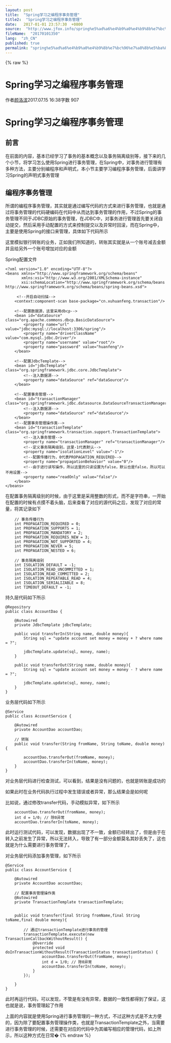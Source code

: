 ```yaml
---
layout: post
title:  "Spring学习之编程序事务管理"
title2:  "Spring学习之编程序事务管理"
date:   2017-01-01 23:57:30  +0800
source:  "http://www.jfox.info/spring%e5%ad%a6%e4%b9%a0%e4%b9%8b%e7%bc%96%e7%a8%8b%e5%ba%8f%e4%ba%8b%e5%8a%a1%e7%ae%a1%e7%90%86.html"
fileName:  "20170101350"
lang:  "zh_CN"
published: true
permalink: "spring%e5%ad%a6%e4%b9%a0%e4%b9%8b%e7%bc%96%e7%a8%8b%e5%ba%8f%e4%ba%8b%e5%8a%a1%e7%ae%a1%e7%90%86.html"
---
```

{% raw %}
# Spring学习之编程序事务管理 


作者[颜洛滨](/u/b1a604b2eaed)2017.07.15 16:38字数 907
# Spring学习之编程序事务管理

## 前言

在前面的内容，基本已经学习了事务的基本概念以及事务隔离级别等，接下来的几个小节，将学习怎么使用Spring进行事务管理，在Spring中，对事务进行管理有多种方法，主要分别编程序和声明式，本小节主要学习编程序事务管理，后面讲学习Spring的声明式事务管理

## 编程序事务管理

所谓的编程序事务管理，其实就是通过编写代码的方式来进行事务管理，也就是通过将事务管理的代码硬编码在代码中从而达到事务管理的作用，不过Spring的事务管理不同于JDBC原始的事务管理，在JDBC中，对事务进行管理首先要关闭自动提交，然后采用手动配置的方式来控制提交以及异常时回滚，而在Spring中，主要是使用Spring的接口来管理，具体如下代码所示

这里模拟银行转账的业务，正如我们所知道的，转账其实就是从一个账号减去金额并且给另外一个账号增加对应的金额

Spring配置文件

    <?xml version="1.0" encoding="UTF-8"?>
    <beans xmlns="http://www.springframework.org/schema/beans"
           xmlns:xsi="http://www.w3.org/2001/XMLSchema-instance"
           xsi:schemaLocation="http://www.springframework.org/schema/beans http://www.springframework.org/schema/beans/spring-beans.xsd">
    
         <!--开启自动扫描-->
        <context:component-scan base-package="cn.xuhuanfeng.transaction"/>
    
        <!--配置数据源，这里采用dbcp-->
        <bean id="dataSource" class="org.apache.commons.dbcp.BasicDataSource">
            <property name="url" value="jdbc:mysql://localhost:3306/spring"/>
            <property name="driverClassName" value="com.mysql.jdbc.Driver"/>
            <property name="username" value="root"/>
            <property name="password" value="huanfeng"/>
        </bean>
    
        <!--配置JdbcTemplate-->
        <bean id="jdbcTemplate" class="org.springframework.jdbc.core.JdbcTemplate">
            <!--注入数据源-->
            <property name="dataSource" ref="dataSource"/>
        </bean>
    
        <!--配置事务管理-->
        <bean id="transactionManager" class="org.springframework.jdbc.datasource.DataSourceTransactionManager">
            <!--注入数据源-->
            <property name="dataSource" ref="dataSource"/>
        </bean>
        <!--配置事务管理操作类-->
        <bean id="transactionTemplate" class="org.springframework.transaction.support.TransactionTemplate">
            <!--注入事务管理-->
            <property name="transactionManager" ref="transactionManager"/>
            <!--定义事务隔离级别，这里-1代表默认-->
            <property name="isolationLevel" value="-1"/>
            <!--配置传播行为，0代表PROPAGATION_REQUIRED-->
            <property name="propagationBehavior" value="0"/>
            <!--由于进行读写操作，所以这里的只读设置为false，默认也是false，所以可以不用设置-->
            <property name="readOnly" value="false"/>
        </bean>
    </beans>

在配置事务隔离级别的时候，由于这里是采用整数的形式，而不是字符串，一开始在配置的时候有点摸不着头脑，后来查看了对应的源代码之后，发现了对应的常量，将其记录如下

        // 事务传播行为
        int PROPAGATION_REQUIRED = 0;
        int PROPAGATION_SUPPORTS = 1;
        int PROPAGATION_MANDATORY = 2;
        int PROPAGATION_REQUIRES_NEW = 3;
        int PROPAGATION_NOT_SUPPORTED = 4;
        int PROPAGATION_NEVER = 5;
        int PROPAGATION_NESTED = 6;
    
        // 事务隔离级别
        int ISOLATION_DEFAULT = -1;
        int ISOLATION_READ_UNCOMMITTED = 1;
        int ISOLATION_READ_COMMITTED = 2;
        int ISOLATION_REPEATABLE_READ = 4;
        int ISOLATION_SERIALIZABLE = 8;
        int TIMEOUT_DEFAULT = -1;

持久层代码如下所示

    @Repository
    public class AccountDao {
    
        @Autowired
        private JdbcTemplate jdbcTemplate;
    
        public void transferIn(String name, double money){
            String sql = "update account set money = money + ? where name = ?";
    
            jdbcTemplate.update(sql, money, name);
        }
    
        public void transferOut(String name, double money){
            String sql = "update account set money = money - ? where name = ?";
    
            jdbcTemplate.update(sql, money, name);
        }
    }

业务层代码如下所示

    @Service
    public class AccountService {
    
        @Autowired
        private AccountDao accountDao;
    
        // 转账
        public void transfer(String fromName, String toName, double money){
    
            accountDao.transferOut(fromName, money);
            accountDao.transferIn(toName, money);
        }
    }

对业务层代码进行检查测试，可以看到，结果是没有问题的，也就是转账是成功的

如果此时在业务代码执行过程中发生错误或者异常，那么结果会是如何呢

比如说，通过修改transfer代码，手动模拟异常，如下所示

        accountDao.transferOut(fromName, money);
        int d = 1/0; // 除0异常
        accountDao.transferIn(toName, money);

此时运行测试代码，可以发现，数据出现了不一致，金额已经转出了，但是由于在转入之前发生了异常，所以无法转入，导致了有一部分金额莫名其妙丢失了，这也就是为什么需要进行事务管理了。

对业务层代码添加事务管理，如下所示

    @Service
    public class AccountService {
    
        @Autowired
        private AccountDao accountDao;
    
        // 配置事务管理操作类
        @Autowired
        private TransactionTemplate transactionTemplate;
    
    
        public void transfer(final String fromName,final String toName,final double money){
    
            // 通过transactionTemplate进行事务的管理
            transactionTemplate.execute(new TransactionCallbackWithoutResult() {
                @Override
                protected void doInTransactionWithoutResult(TransactionStatus transactionStatus) {
                    accountDao.transferOut(fromName, money);
                    int d = 1/0; // 除0异常
                    accountDao.transferIn(toName, money);
                }
            });
    
        }
    }

此时再运行代码，可以发现，不管是有没有异常，数据的一致性都得到了保证，这也就是说，事务管理起了作用

上面的内容就是使用Spring进行事务管理的一种方式，不过这种方式是不太方便的，因为除了要配置事务管理操作类，也就是TransactionTemplate之外，当需要进行事务管理的时候，还需要在对应的代码中为其编写相应的管理代码，如上所示，所以这种方式在日常�
{% endraw %}

